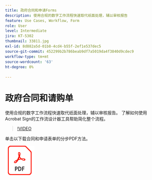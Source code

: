 ```yaml
---
title: 政府合同和申请Forms
description: 使用合规的数字工作流程快速取代纸面处理，辅以审核报告
feature: Use Cases, Workflow, Form
role: User
level: Intermediate
jira: KT-5302
thumbnail: 33811.jpg
exl-id: 8d882a5d-01b8-4cd4-b55f-2ef1e537dec5
source-git-commit: 452299b2b786beab9df7a5019da4f3840d9cdec9
workflow-type: tm+mt
source-wordcount: '63'
ht-degree: 0%

---
```


# 政府合同和请购单

使用合规的数字工作流程快速取代纸面处理，辅以审核报告。 了解如何使用Acrobat Sign的工作流设计器工具帮助简化整个流程。

>[!VIDEO](https://video.tv.adobe.com/v/33811?quality=12&learn=on&hidetitle=true)

单击以下载合同和申请表单的分步PDF方法。

[![下载PDF方法](../assets/acrobat_PDF_96.png)](../assets/UseCaseRecipe-EN-UsingWorkflowDesigner.pdf)
